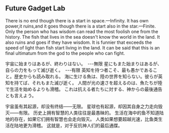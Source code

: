 ## Future Gadget Lab

There is no end though there is a start in space.—Infinity.
It has own power,it ruins,and it goes though there is a start also in the star.—Finite.
Only the person who has wisdom can read the most foolish one from the history.
The fish that lives in the sea doesn't know the world in the land. It also ruins and goes if they have wisdom.
It is funnier that exceeds the speed of light than fish start living in the land.
It can be said that this is an final ultimatum from the god to the people who can fight.

宇宙に始まりはあるが、終わりはない。　---無限
星にもまた始まりはあるが、自らの力をもって滅び逝く。　---有限
英知を持つ者こそ、最も愚かであること。歴史からも読み取れる。
海に生ける魚は、陸の世界を知らない。彼らが英知を持てば、それもまた滅び逝く。
人間が光の速さを超えるのは、魚たちが陸で生活を始めるよりも滑稽。
これは抗える者たちに対する、神からの最後通告とも言えよう。

宇宙虽有其起源，却没有终结——无限。
星球也有起源，却因其自身之力走向毁灭——有限。
历史上拥有智慧的人类往往是最愚昧的。
生活在海中的鱼不知道陆地的存在，如果它们拥有智慧也会走向毁灭。
人类如果想要超越光速，比鱼类生活在陆地更为滑稽。
这就是，对于反抗神人们的最后通牒。

